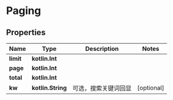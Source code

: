 
# Paging

## Properties
| Name | Type | Description | Notes |
| ------------ | ------------- | ------------- | ------------- |
| **limit** | **kotlin.Int** |  |  |
| **page** | **kotlin.Int** |  |  |
| **total** | **kotlin.Int** |  |  |
| **kw** | **kotlin.String** | 可选，搜索关键词回显 |  [optional] |



